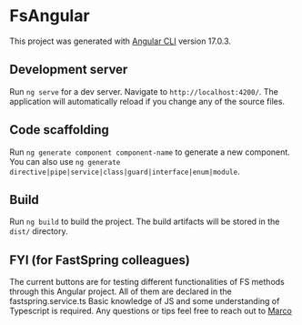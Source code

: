 # FsAngular

This project was generated with [Angular CLI](https://github.com/angular/angular-cli) version 17.0.3.

## Development server

Run `ng serve` for a dev server. Navigate to `http://localhost:4200/`. The application will automatically reload if you change any of the source files.

## Code scaffolding

Run `ng generate component component-name` to generate a new component. You can also use `ng generate directive|pipe|service|class|guard|interface|enum|module`.

## Build

Run `ng build` to build the project. The build artifacts will be stored in the `dist/` directory.

## FYI (for FastSpring colleagues)

The current buttons are for testing different functionalities of FS methods through this Angular project.
All of them are declared in the fastspring.service.ts
Basic knowledge of JS and some understanding of Typescript is required. Any questions or tips feel free to reach out to [Marco](mailto:maguero@fastspring.com)
